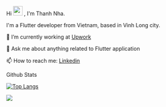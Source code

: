 Hi <img src="https://media.giphy.com/media/hvRJCLFzcasrR4ia7z/giphy.gif" width="25px"> , I'm Thanh Nha.

I'm a Flutter developer from Vietnam, based in Vinh Long city.

🔭 I’m currently working at [Upwork](https://www.upwork.com/freelancers/~018c97b3d39f23213a)

💬 Ask me about anything related to Flutter application

📫 How to reach me: [Linkedin](https://www.linkedin.com/in/thanh-nh%C3%A3-33a8b1176/)

Github Stats

[![Top Langs](https://github-readme-stats.vercel.app/api/top-langs/?username=thanhnha241199&layout=compact&theme=dracula)](https://github.com/thanhnha241199)

![](https://komarev.com/ghpvc/?username=thanhnha241199&color=blueviolet)
